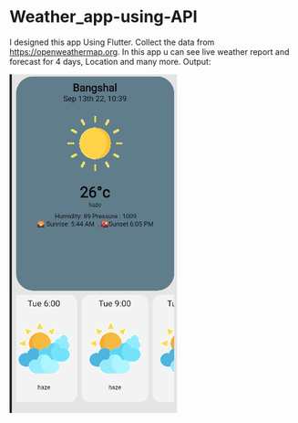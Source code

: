 # Weather_app-using-API
I designed this app Using Flutter. Collect the data from https://openweathermap.org. In this app u can see live weather report and forecast for 4 days, Location and  many more. 
Output: 


<img src ="https://github.com/aoffahad/Weather_app-using-API/blob/main/Output%20Image/Screenshot%20(123).png" alt="Output"/>
